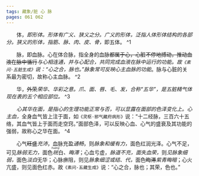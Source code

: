 ```yaml
---
tags: 藏象/脏 心 脉
pages: 061 062
---
```

&emsp;&emsp;体，<dfn>即形体。形体有广义、狭义之分。广义的形体，泛指人体形体结构的各部分。狭义的形体，指筋、脉、肉、皮、骨，</dfn>即五体。 ^1

&emsp;&emsp;脉，即血脉。心在体合脉，指全身的血脉~~都属于心，心脏不停地搏动，推动血液在脉中循行~~<dfn>与心相连通，并与心配合，共同完成血液在脉中运行的功能。故`《素问·五脏生成》`说：“心之合，脉也。”脉象常可反映心主血脉的功能</dfn>。脉与心脏的关系最为密切，故称心主血脉。 ^2

&emsp;&emsp;华，~~外荣~~<dfn>荣华、华彩之意。爪、面、唇、毛、发，合称“五华”，是五脏精气体现在表的五个相应部位。</dfn> ^3

&emsp;&emsp;<dfn>心其华在面，是指心的生理功能正常与否，可以显露在面部的色泽变化上。心主血，</dfn>全身血气皆上注于面，如`《灵枢·邪气藏府病形》`说：“十二经脉，三百六十五络，其血气皆上于面而走空窍。”面部色泽，可以反映心血、心气的盛衰及其功能的强弱，故称心之华在面。 ^4

&emsp;&emsp;心气~~旺盛~~<dfn>充沛</dfn>，血脉充盈<dfn>通畅</dfn>，则<dfn>脉象和缓有力，</dfn>面色红润光泽。心气不足，可见<dfn>脉弱无力，</dfn>面色<dfn><ruby>㿠<rp>(</rp><rt>huàng</rt><rp>)</rp></ruby></dfn>白<dfn>、晦滞</dfn>；心血亏虚，<dfn>脉道不充，面失血荣，</dfn>则<dfn>见脉象细弱，</dfn>面色<dfn>淡白</dfn>无华；心脉痹阻，则见<dfn>脉象细涩或结、代，</dfn>面色~~晦滞~~<dfn>紫青晦暗</dfn>；心火亢盛，则见面色红赤。故`《素问·五藏生成》`说：“心之合，脉也；其荣，色也。”
